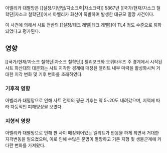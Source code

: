 
아벨리카 대멸망은 [[설정/기년법/자소크력|자소크력]] 5867년 [[국가/현재/자소크 철학단|자소크 철학단]]에서 아벨리카 화산이 폭발하여 발생한 대규모 멸망 사건이다.

이 사건에 의해서 사트 전반의 [[설정/테크 레벨|테크 레벨]]이 TL4 정도 수준으로 퇴화되었다고 평가된다.

## 영향

[[국가/현재/자소크 철학단|자소크 철학단]] 펠리포크와 오퀴타우즈 주 경계에서 시작된 사트 화산대의 대분화는 사트 지각판 경계에 매장된 엘리트 내부 마력을 활성화시켜 거대한 지각 변화 및 기후 변화를 초래하였다.

### 기후적 영향

아벨리카 대멸망으로 인해 사트 전역의 평균 기후는 약 5~20도 내려갔으며, 지역에 따라 차등적인 피해양상을 보였다.
### 지형적 영향

아벨리카 대멸망으로 인해 판 사이 매장되어있는 엘리트가 반응을 하게 되면서 거대한 지각변동을 일으켰으며, 이로 인해 수많은 문명이 멸망하고 기존 지형 및 생물군계에 커다란 변화를 가져왔다.
